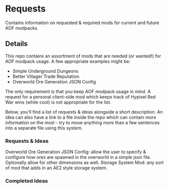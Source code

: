 # Requests
Contains information on requested &amp; required mods for current and future AOF modpacks.

## Details
This repo contains an assortment of mods that are needed (or wanted!) for AOF modpack usage.
A few appropriate examples might be:
 - Simple Underground Dungeons
 - Better Villager Trade Reputation
 - Overworld Ore Generation JSON Config

The only requirement is that you keep AOF modpack usage in mind. A request for a personal client-side mod which keeps track of Hypixel Bed War wins (while cool) is not appropriate for the list.

Below, you'll find a list of requests & ideas alongside a short description. An idea can also have a link to a file inside the repo which can contain more information on the mod-- try to move anything more than a few sentences into a separate file using this system.

### Requests & Ideas
Overworld Ore Generation JSON Config: allow the user to specify & configure how ores are spawned in the overworld in a simple json file. Optionally allow for other dimensions as well.
Storage System Mod: any sort of mod that adds in an AE2 style storage system.

### Completed Ideas
